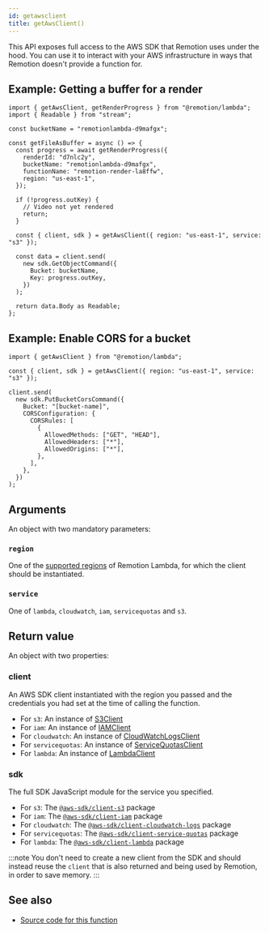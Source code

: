 ```yaml
---
id: getawsclient
title: getAwsClient()
---
```


This API exposes full access to the AWS SDK that Remotion uses under the hood. You can use it to interact with your AWS infrastructure in ways that Remotion doesn't provide a function for.

## Example: Getting a buffer for a render

```tsx {18-27}
import { getAwsClient, getRenderProgress } from "@remotion/lambda";
import { Readable } from "stream";

const bucketName = "remotionlambda-d9mafgx";

const getFileAsBuffer = async () => {
  const progress = await getRenderProgress({
    renderId: "d7nlc2y",
    bucketName: "remotionlambda-d9mafgx",
    functionName: "remotion-render-la8ffw",
    region: "us-east-1",
  });

  if (!progress.outKey) {
    // Video not yet rendered
    return;
  }

  const { client, sdk } = getAwsClient({ region: "us-east-1", service: "s3" });

  const data = client.send(
    new sdk.GetObjectCommand({
      Bucket: bucketName,
      Key: progress.outKey,
    })
  );

  return data.Body as Readable;
};
```

## Example: Enable CORS for a bucket

```tsx
import { getAwsClient } from "@remotion/lambda";

const { client, sdk } = getAwsClient({ region: "us-east-1", service: "s3" });

client.send(
  new sdk.PutBucketCorsCommand({
    Bucket: "[bucket-name]",
    CORSConfiguration: {
      CORSRules: [
        {
          AllowedMethods: ["GET", "HEAD"],
          AllowedHeaders: ["*"],
          AllowedOrigins: ["*"],
        },
      ],
    },
  })
);
```

## Arguments

An object with two mandatory parameters:

### `region`

One of the [supported regions](/docs/lambda/region-selection) of Remotion Lambda, for which the client should be instantiated.

### `service`

One of `lambda`, `cloudwatch`, `iam`, `servicequotas` and `s3`.

## Return value

An object with two properties:

### client

An AWS SDK client instantiated with the region you passed and the credentials you had set at the time of calling the function.

- For `s3`: An instance of [S3Client](https://docs.aws.amazon.com/AWSJavaScriptSDK/v3/latest/clients/client-s3/classes/s3client.html)
- For `iam`: An instance of [IAMClient](https://docs.aws.amazon.com/AWSJavaScriptSDK/v3/latest/clients/client-iam/classes/iamclient.html)
- For `cloudwatch`: An instance of [CloudWatchLogsClient](https://docs.aws.amazon.com/AWSJavaScriptSDK/v3/latest/clients/client-cloudwatch-logs/classes/cloudwatchlogsclient.html)
- For `servicequotas`: An instance of [ServiceQuotasClient](https://docs.aws.amazon.com/AWSJavaScriptSDK/v3/latest/clients/client-service-quotas/classes/servicequotasclient.html)
- For `lambda`: An instance of [LambdaClient](https://docs.aws.amazon.com/AWSJavaScriptSDK/v3/latest/clients/client-lambda/classes/lambdaclient.html)

### sdk

The full SDK JavaScript module for the service you specified.

- For `s3`: The [`@aws-sdk/client-s3`](https://docs.aws.amazon.com/AWSJavaScriptSDK/v3/latest/clients/client-s3/index.html#aws-sdkclient-s3) package
- For `iam`: The [`@aws-sdk/client-iam`](https://docs.aws.amazon.com/AWSJavaScriptSDK/v3/latest/clients/client-iam/index.html#aws-sdkclient-iam) package
- For `cloudwatch`: The [`@aws-sdk/client-cloudwatch-logs`](https://docs.aws.amazon.com/AWSJavaScriptSDK/v3/latest/clients/client-cloudwatch-logs/index.html#aws-sdkclient-cloudwatch-logs) package
- For `servicequotas`: The [`@aws-sdk/client-service-quotas`](https://docs.aws.amazon.com/AWSJavaScriptSDK/v3/latest/clients/client-service-quotas/index.html) package
- For `lambda`: The [`@aws-sdk/client-lambda`](https://docs.aws.amazon.com/AWSJavaScriptSDK/v3/latest/clients/client-lambda/index.html#aws-sdkclient-lambda) package

:::note
You don't need to create a new client from the SDK and should instead reuse the `client` that is also returned and being used by Remotion, in order to save memory.
:::

## See also

- [Source code for this function](https://github.com/remotion-dev/remotion/blob/main/packages/lambda/src/api/get-aws-client.ts)
